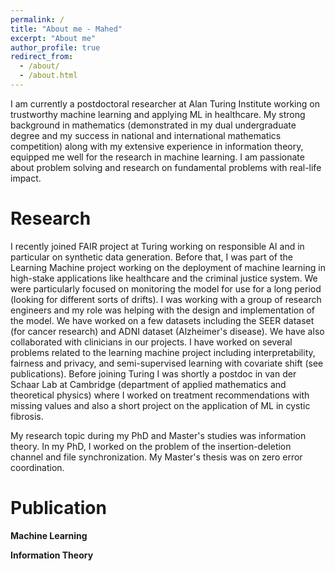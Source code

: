 ```yaml
---
permalink: /
title: "About me - Mahed"
excerpt: "About me"
author_profile: true
redirect_from: 
  - /about/
  - /about.html
---
```


I am currently a postdoctoral researcher at Alan Turing Institute working on trustworthy machine learning and applying ML in healthcare. My strong background in mathematics (demonstrated in my dual undergraduate degree and my success in national and international mathematics competition) along with my extensive experience in information theory, equipped me well for the research in machine learning. I am passionate about problem solving and research on fundamental problems with real-life impact.

Research
======
I recently joined FAIR project at Turing working on responsible AI and in particular on synthetic data generation. Before that, I was part of the Learning Machine project working on the deployment of machine learning in high-stake applications like healthcare and the criminal justice system. We were particularly focused on monitoring the model for use for a long period (looking for different sorts of drifts). I was working with a group of research engineers and my role was helping with the design and implementation of the model. We have worked on a few datasets including the SEER dataset (for cancer research) and ADNI dataset (Alzheimer's disease). We have also collaborated with clinicians in our projects. I have worked on several problems related to the learning machine project including interpretability, fairness and privacy, and semi-supervised learning with covariate shift (see publications). Before joining Turing I was shortly a postdoc in van der Schaar Lab at Cambridge (department of applied mathematics and theoretical physics) where I worked on treatment recommendations with missing values and also a short project on the application of ML in cystic fibrosis.

My research topic during my PhD and Master's studies was information theory. In my PhD, I worked on the problem of the insertion-deletion channel and file synchronization. My Master's thesis was on zero error coordination.

Publication
======
**Machine Learning**

**Information Theory**
